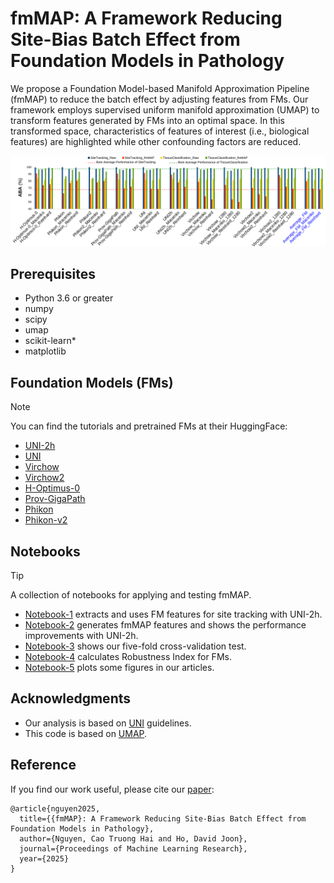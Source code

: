 # fmMAP: A Framework Reducing Site-Bias Batch Effect from Foundation Models in Pathology

We propose a Foundation Model-based Manifold Approximation Pipeline (fmMAP) to reduce the batch effect by adjusting features from FMs. Our framework employs supervised uniform manifold approximation (UMAP) to transform features generated by FMs into an optimal space. In this transformed space, characteristics of features of interest (i.e., biological features) are highlighted while other confounding factors are reduced.

<img src="./fig/bcss_accuracy_v3.png" alt="fmMAP Performance">

## Prerequisites
* Python 3.6 or greater
* numpy
* scipy
* umap 
* scikit-learn* 
* matplotlib

## Foundation Models (FMs)
> [!NOTE]
> You can find the tutorials and pretrained FMs at their HuggingFace:

* [UNI-2h](https://huggingface.co/MahmoodLab/UNI2-h)
* [UNI](https://huggingface.co/MahmoodLab/UNI)
* [Virchow](https://huggingface.co/paige-ai/Virchow)
* [Virchow2](https://huggingface.co/paige-ai/Virchow2)
* [H-Optimus-0](https://huggingface.co/bioptimus/H-optimus-0)
* [Prov-GigaPath](https://huggingface.co/prov-gigapath/prov-gigapath)
* [Phikon](https://huggingface.co/owkin/phikon)
* [Phikon-v2](https://huggingface.co/owkin/phikon-v2)

## Notebooks
> [!TIP]
> A collection of notebooks for applying and testing fmMAP.

* [Notebook-1](./notebooks/1%20-%20FM-feature_Extract_and_Site_Tracking_UNI2h.ipynb) extracts and uses FM features for site tracking with UNI-2h.
* [Notebook-2](./notebooks/2%20-%20fmMAP-Feature_Generate_and_Compare_to_FM_UNI2h.ipynb) generates fmMAP features and shows the performance improvements with UNI-2h.
* [Notebook-3](./notebooks/3%20-%20Five-Fold_Cross_Validation_Performance_Test.ipynb) shows our five-fold cross-validation test.
* [Notebook-4](./notebooks/4%20-%20Robustness_Index_Calculating.ipynb) calculates Robustness Index for FMs.
* [Notebook-5](./notebooks/5%20-%20Figure_Builder.ipynb) plots some figures in our articles.

## Acknowledgments
* Our analysis is based on [UNI](https://github.com/mahmoodlab/UNI) guidelines.
* This code is based on [UMAP](https://github.com/lmcinnes/umap).

## Reference
If you find our work useful, please cite our [paper](https://openreview.net/forum?id=o247Qbp9qJ):
```
@article{nguyen2025,
  title={{fmMAP}: A Framework Reducing Site-Bias Batch Effect from Foundation Models in Pathology},
  author={Nguyen, Cao Truong Hai and Ho, David Joon},  
  journal={Proceedings of Machine Learning Research},
  year={2025}  
}
```





